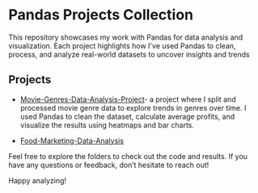 # Pandas Projects Collection
This repository showcases my work with Pandas for data analysis and visualization. Each project highlights how I've used Pandas to clean, process, and analyze real-world datasets to uncover insights and trends

## Projects

- [Movie-Genres-Data-Analysis-Project](Movie-Genres-Data-Analysis-Project)- a project where I split and processed movie genre data to explore trends in genres over time. I used Pandas to clean the dataset, calculate average profits, and visualize the results using heatmaps and bar charts.

- [Food-Marketing-Data-Analysis](Food-Marketing-Data-Analysis)

Feel free to explore the folders to check out the code and results. If you have any questions or feedback, don’t hesitate to reach out!

Happy analyzing!